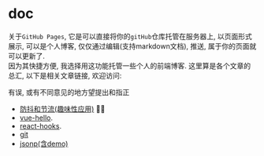 # doc

关于`GitHub Pages`, 它是可以直接将你的`gitHub`仓库托管在服务器上, 以页面形式展示, 可以是个人博客, 仅仅通过编辑(支持markdown文档), 推送, 属于你的页面就可以更新了.  
因为其快捷方便, 我选择用这功能托管一些个人的前端博客. 这里算是各个文章的总汇, 以下是相关文章链接, 欢迎访问:

有误, 或有不同意见的地方望提出和指正

- [防抖和节流(趣味性应用)](./docs/debounce/src/) 📌🆕
- [vue-hello](./docs/vue-hello/).
- [react-hooks](./docs/react-hooks/).
- [git](./docs/git/)
- [jsonp(含demo)](./docs/jsonp/)